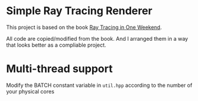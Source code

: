 # Simple Ray Tracing Renderer
This project is based on the book [Ray Tracing in One Weekend](https://raytracing.github.io/books/RayTracingInOneWeekend.html).

All code are copied/modified from the book. And I arranged them in a way that looks better as a compliable project.

# Multi-thread support
Modify the BATCH constant variable in `util.hpp` according to the number of your physical cores